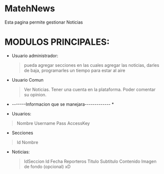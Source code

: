 # MatehNews
Esta pagina permite gestionar Noticias

# MODULOS PRINCIPALES:

* Usuario administrador: 
  > pueda agregar secciones en las cuales agregar las noticias,
  > darles de baja, 
  > programarles un tiempo para estar al aire

* Usuario Comun
  > Ver Noticias.
  > Tener una cuenta en la plataforma.
  > Poder comentar su opinion.

 * -------Informacion que se manejara------------- *

*  Usuarios:
 > Nombre
 > Username
 > Pass
 > AccessKey

* Secciones
 > Id
 > Nombre
 
* Noticias: 
  > IdSeccion
  > Id
  > Fecha 
  > Reporteros
  > Titulo
  > Subtitulo
  > Contenido
  > Imagen de fondo (opcional) xD
